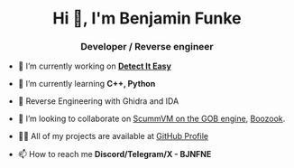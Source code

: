 <h1 align="center">Hi 👋, I'm Benjamin Funke</h1>
<h3 align="center">Developer / Reverse engineer</h3>

- 🔭 I’m currently working on **[Detect It Easy](https://github.com/horsicq/Detect-It-Easy)**

- 🌱 I’m currently learning **C++, Python**

- :hammer: Reverse Engineering with Ghidra and IDA

- 👯 I’m looking to collaborate on [ScummVM on the GOB engine](https://wiki.scummvm.org/index.php?title=User:BJNFNE), [Boozook](https://github.com/adventurebrew/boozook).

- 👨‍💻 All of my projects are available at [GitHub Profile](https://github.com/BJNFNE)

- 📫 How to reach me **Discord/Telegram/X - BJNFNE**
